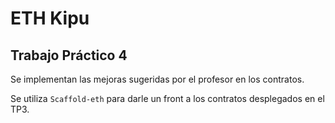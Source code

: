 # ETH Kipu

## Trabajo Práctico 4 

Se implementan las mejoras sugeridas por el profesor en los contratos.

Se utiliza `Scaffold-eth` para darle un front a los contratos desplegados en el TP3.

